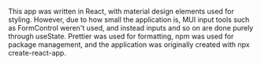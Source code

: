 This app was written in React, with material design elements used for styling. However, due to how small the application is, MUI input tools such as FormControl weren't used, and instead inputs and so on are done purely through useState. Prettier was used for formatting, npm was used for package management, and the application was originally created with npx create-react-app.
